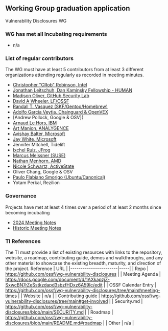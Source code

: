## Working Group graduation application
Vulnerability Disclosures WG

### WG has met all Incubating requirements
  *  n/a

### List of regular contributors
The WG must have at least 5 contributors from at least 3 different organizations attending regularly as recorded in meeting minutes.
- [Christopher "CRob" Robinson, Intel](https://github.com/SecurityCRob)
- [Jonathan Leitschuh, Dan Kaminsky Fellowship - HUMAN](https://github.com/)
- [Madison Oliver, GitHub Security Lab](https://github.com/)
- [David A Wheeler, LF/OSSF](https://github.com/david-a-wheeler)
- [Randall T. Vasquez (SKF/Gentoo/Homebrew)](https://github.com/ran-dall)
- [Adolfo García Veytia, Chainguard & OpenVEX](https://github.com/puerco)
- [Andrew Pollock, Google & OSV](
- [Arnaud Le Hors, IBM](https://github.com/lehors)
- [Art Manion, ANALYGENCE](https://github.com/zmanion)
- [Avishay Balter, Microsoft](https://github.com/balteravishay)
- [Jay White, Microsoft](https://github.com/camaleon2016)
- Jennifer Mitchell, Tidelift
- [Ixchel Ruiz, JFrog](https://github.com/ixchelruiz)
- [Marcus Meissner (SUSE)](https://github.com/msmeissn)
- [Nathan Menhorn, AMD](https://github.com/nathan-menhorn)
- [Nicole Schwartz, ActiveState](https://github.com/NicoleSchwartz/CircuitSwan)
- Oliver Chang, Google & OSV
- [Paulo Flabiano Smorigo (Ubuntu/Canonical)](https://github.com/pfsmorigo)
- Yotam Perkal, Rezilion


### Governance
Projects have met at least 4 times over a period of at least 2 months since becoming incubating
 - [2024 Meeting Notes](https://docs.google.com/document/d/1AXkapzjZ-SxwcBN7rZeSstkzdapd3sbzfHDxz6A59Ic/edit)
 - [Historic Meeting Notes](https://github.com/ossf/wg-vulnerability-disclosures/tree/main#meeting-notes)

### TI References
The TI must provide a list of existing resources with links to the repository, website, a roadmap, contributing guide, demos and walkthroughs, and any other material to showcase the existing breadth, maturity, and direction of the project.
 Reference              | URL |
|-----------------------|-----|
| Repo                  | https://github.com/ossf/wg-vulnerability-disclosures    |
| Meeting Agenda        |  https://docs.google.com/document/d/1AXkapzjZ-SxwcBN7rZeSstkzdapd3sbzfHDxz6A59Ic/edit   |
| OSSF Calendar Entry   |  https://github.com/ossf/wg-vulnerability-disclosures/tree/main#meeting-times   |
| Website               |  n/a   |
| Contributing guide    | https://github.com/ossf/wg-vulnerability-disclosures/tree/main#get-involved    |
| Security.md           |  https://github.com/ossf/wg-vulnerability-disclosures/blob/main/SECURITY.md   |
| Roadmap               |  https://github.com/ossf/wg-vulnerability-disclosures/blob/main/README.md#roadmap   |
| Other                 |  n/a   |
